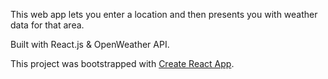 This web app lets you enter a location and then presents you with weather data for that area.

Built with React.js & OpenWeather API.

This project was bootstrapped with [Create React App](https://github.com/facebookincubator/create-react-app).